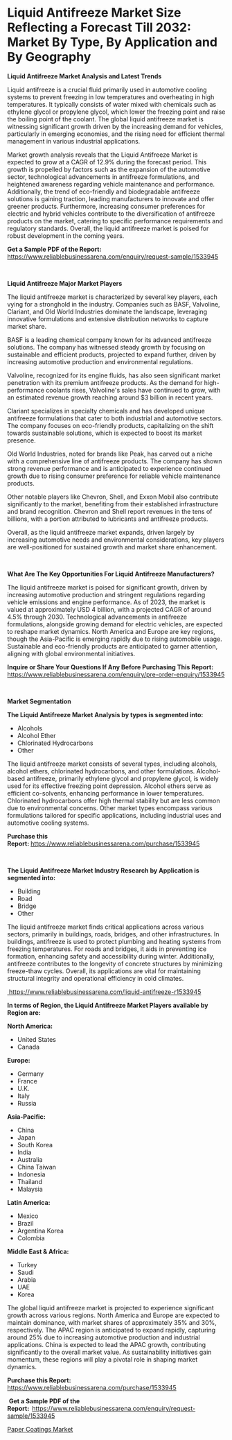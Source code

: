 <p><h1>Liquid Antifreeze Market Size Reflecting a Forecast Till 2032: Market By Type, By Application and By Geography</h1></p><p><strong>Liquid Antifreeze Market Analysis and Latest Trends</strong></p>
<p><p>Liquid antifreeze is a crucial fluid primarily used in automotive cooling systems to prevent freezing in low temperatures and overheating in high temperatures. It typically consists of water mixed with chemicals such as ethylene glycol or propylene glycol, which lower the freezing point and raise the boiling point of the coolant. The global liquid antifreeze market is witnessing significant growth driven by the increasing demand for vehicles, particularly in emerging economies, and the rising need for efficient thermal management in various industrial applications.</p><p>Market growth analysis reveals that the Liquid Antifreeze Market is expected to grow at a CAGR of 12.9% during the forecast period. This growth is propelled by factors such as the expansion of the automotive sector, technological advancements in antifreeze formulations, and heightened awareness regarding vehicle maintenance and performance. Additionally, the trend of eco-friendly and biodegradable antifreeze solutions is gaining traction, leading manufacturers to innovate and offer greener products. Furthermore, increasing consumer preferences for electric and hybrid vehicles contribute to the diversification of antifreeze products on the market, catering to specific performance requirements and regulatory standards. Overall, the liquid antifreeze market is poised for robust development in the coming years.</p></p>
<p><strong>Get a Sample PDF of the Report:&nbsp;</strong> <a href="https://www.reliablebusinessarena.com/enquiry/request-sample/1533945?utm_campaign=3218&utm_medium=2&utm_source=Github&utm_content=ia&utm_term=31032025&utm_id=liquid-antifreeze">https://www.reliablebusinessarena.com/enquiry/request-sample/1533945</a></p>
<p>&nbsp;</p>
<p><strong>Liquid Antifreeze Major Market Players</strong></p>
<p><p>The liquid antifreeze market is characterized by several key players, each vying for a stronghold in the industry. Companies such as BASF, Valvoline, Clariant, and Old World Industries dominate the landscape, leveraging innovative formulations and extensive distribution networks to capture market share. </p><p>BASF is a leading chemical company known for its advanced antifreeze solutions. The company has witnessed steady growth by focusing on sustainable and efficient products, projected to expand further, driven by increasing automotive production and environmental regulations. </p><p>Valvoline, recognized for its engine fluids, has also seen significant market penetration with its premium antifreeze products. As the demand for high-performance coolants rises, Valvoline's sales have continued to grow, with an estimated revenue growth reaching around $3 billion in recent years.</p><p>Clariant specializes in specialty chemicals and has developed unique antifreeze formulations that cater to both industrial and automotive sectors. The company focuses on eco-friendly products, capitalizing on the shift towards sustainable solutions, which is expected to boost its market presence.</p><p>Old World Industries, noted for brands like Peak, has carved out a niche with a comprehensive line of antifreeze products. The company has shown strong revenue performance and is anticipated to experience continued growth due to rising consumer preference for reliable vehicle maintenance products.</p><p>Other notable players like Chevron, Shell, and Exxon Mobil also contribute significantly to the market, benefiting from their established infrastructure and brand recognition. Chevron and Shell report revenues in the tens of billions, with a portion attributed to lubricants and antifreeze products.</p><p>Overall, as the liquid antifreeze market expands, driven largely by increasing automotive needs and environmental considerations, key players are well-positioned for sustained growth and market share enhancement.</p></p>
<p>&nbsp;</p>
<p><strong>What Are The Key Opportunities For Liquid Antifreeze Manufacturers?</strong></p>
<p><p>The liquid antifreeze market is poised for significant growth, driven by increasing automotive production and stringent regulations regarding vehicle emissions and engine performance. As of 2023, the market is valued at approximately USD 4 billion, with a projected CAGR of around 4.5% through 2030. Technological advancements in antifreeze formulations, alongside growing demand for electric vehicles, are expected to reshape market dynamics. North America and Europe are key regions, though the Asia-Pacific is emerging rapidly due to rising automobile usage. Sustainable and eco-friendly products are anticipated to garner attention, aligning with global environmental initiatives.</p></p>
<p><strong>Inquire or Share Your Questions If Any Before Purchasing This Report:</strong> <a href="https://www.reliablebusinessarena.com/enquiry/pre-order-enquiry/1533945?utm_campaign=3218&utm_medium=2&utm_source=Github&utm_content=ia&utm_term=31032025&utm_id=liquid-antifreeze">https://www.reliablebusinessarena.com/enquiry/pre-order-enquiry/1533945</a></p>
<p>&nbsp;</p>
<p><strong>Market Segmentation</strong></p>
<p><strong>The Liquid Antifreeze Market Analysis by types is segmented into:</strong></p>
<p><ul><li>Alcohols</li><li>Alcohol Ether</li><li>Chlorinated Hydrocarbons</li><li>Other</li></ul></p>
<p><p>The liquid antifreeze market consists of several types, including alcohols, alcohol ethers, chlorinated hydrocarbons, and other formulations. Alcohol-based antifreeze, primarily ethylene glycol and propylene glycol, is widely used for its effective freezing point depression. Alcohol ethers serve as efficient co-solvents, enhancing performance in lower temperatures. Chlorinated hydrocarbons offer high thermal stability but are less common due to environmental concerns. Other market types encompass various formulations tailored for specific applications, including industrial uses and automotive cooling systems.</p></p>
<p><strong>Purchase this Report:&nbsp;</strong><a href="https://www.reliablebusinessarena.com/purchase/1533945?utm_campaign=3218&utm_medium=2&utm_source=Github&utm_content=ia&utm_term=31032025&utm_id=liquid-antifreeze">https://www.reliablebusinessarena.com/purchase/1533945</a></p>
<p>&nbsp;</p>
<p><strong>The Liquid Antifreeze Market Industry Research by Application is segmented into:</strong></p>
<p><ul><li>Building</li><li>Road</li><li>Bridge</li><li>Other</li></ul></p>
<p><p>The liquid antifreeze market finds critical applications across various sectors, primarily in buildings, roads, bridges, and other infrastructures. In buildings, antifreeze is used to protect plumbing and heating systems from freezing temperatures. For roads and bridges, it aids in preventing ice formation, enhancing safety and accessibility during winter. Additionally, antifreeze contributes to the longevity of concrete structures by minimizing freeze-thaw cycles. Overall, its applications are vital for maintaining structural integrity and operational efficiency in cold climates.</p></p>
<p><a href="https://www.reliablebusinessarena.com/liquid-antifreeze-r1533945?utm_campaign=3218&utm_medium=2&utm_source=Github&utm_content=ia&utm_term=31032025&utm_id=liquid-antifreeze">&nbsp;https://www.reliablebusinessarena.com/liquid-antifreeze-r1533945</a></p>
<p><strong>In terms of Region, the Liquid Antifreeze Market Players available by Region are:</strong></p>
<p>
    <p> <strong> North America: </strong>
        <ul>
            <li>United States</li>
            <li>Canada</li>
        </ul>
        </p> 
    <p> <strong> Europe: </strong>
        <ul>
            <li>Germany</li>
            <li>France</li>
            <li>U.K.</li>
            <li>Italy</li>
            <li>Russia</li>
        </ul>
        </p> 
    <p> <strong> Asia-Pacific: </strong>
        <ul>
            <li>China</li>
            <li>Japan</li>
            <li>South Korea</li>
            <li>India</li>
            <li>Australia</li>
            <li>China Taiwan</li>
            <li>Indonesia</li>
            <li>Thailand</li>
            <li>Malaysia</li>
        </ul>
        </p> 
    <p> <strong> Latin America: </strong>
        <ul>
            <li>Mexico</li>
            <li>Brazil</li>
            <li>Argentina Korea</li>
            <li>Colombia</li>
        </ul>
        </p> 
    <p> <strong> Middle East & Africa: </strong>
        <ul>
            <li>Turkey</li>
            <li>Saudi</li>
            <li>Arabia</li>
            <li>UAE</li>
            <li>Korea</li>
        </ul>
    </p>
    </p>
<p><p>The global liquid antifreeze market is projected to experience significant growth across various regions. North America and Europe are expected to maintain dominance, with market shares of approximately 35% and 30%, respectively. The APAC region is anticipated to expand rapidly, capturing around 25% due to increasing automotive production and industrial applications. China is expected to lead the APAC growth, contributing significantly to the overall market value. As sustainability initiatives gain momentum, these regions will play a pivotal role in shaping market dynamics.</p></p>
<p><strong>Purchase this Report: </strong><a href="https://www.reliablebusinessarena.com/purchase/1533945?utm_campaign=3218&utm_medium=2&utm_source=Github&utm_content=ia&utm_term=31032025&utm_id=liquid-antifreeze">https://www.reliablebusinessarena.com/purchase/1533945</a></p>
<p>&nbsp;<strong>Get a Sample PDF of the Report:&nbsp;&nbsp;</strong><a href="https://www.reliablebusinessarena.com/enquiry/request-sample/1533945?utm_campaign=3218&utm_medium=2&utm_source=Github&utm_content=ia&utm_term=31032025&utm_id=liquid-antifreeze">https://www.reliablebusinessarena.com/enquiry/request-sample/1533945</a></p>
<p><strong></strong></p>
<p><p><a href="https://github.com/kaddahblejc/Market-Research-Report-List-1/blob/main/paper-coatings-market.md?utm_campaign=3218&utm_medium=2&utm_source=Github&utm_content=ia&utm_term=31032025&utm_id=liquid-antifreeze">Paper Coatings Market</a></p></p>